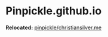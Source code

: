 Pinpickle.github.io
===================

**Relocated:** [pinpickle/christiansilver.me](https://github.com/pinpickle/christiansilver.me)

